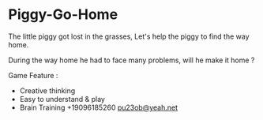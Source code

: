 # Piggy-Go-Home

The little piggy got lost in the grasses, Let's help the piggy to find the way home.

During the way home he had to face many problems, will he make it home ?  

Game Feature :

- Creative thinking
- Easy to understand & play
- Brain Training
+19096185260  pu23ob@yeah.net
